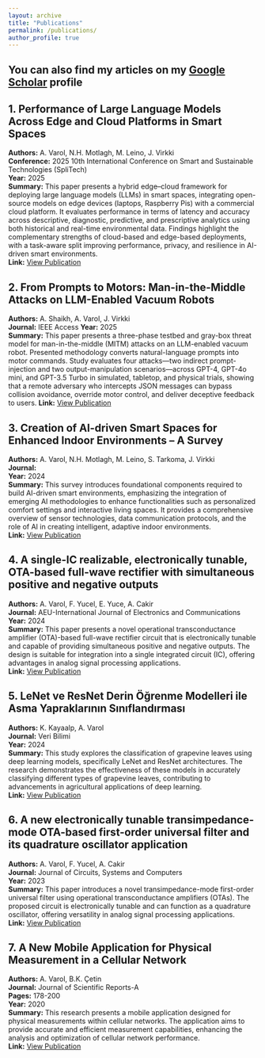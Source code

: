 ```yaml
---
layout: archive
title: "Publications"
permalink: /publications/
author_profile: true
---
```


You can also find my articles on my [Google Scholar](https://scholar.google.com/citations?user=ZDw8uCkAAAAJ&hl=en&oi=ao) profile
------

## 1. Performance of Large Language Models Across Edge and Cloud Platforms in Smart Spaces

**Authors:** A. Varol, N.H. Motlagh, M. Leino, J. Virkki  
**Conference:** 2025 10th International Conference on Smart and Sustainable Technologies (SpliTech)  
**Year:** 2025  
**Summary:** This paper presents a hybrid edge–cloud framework for deploying large language models (LLMs) in smart spaces, integrating open-source models on edge devices (laptops, Raspberry Pis) with a commercial cloud platform. It evaluates performance in terms of latency and accuracy across descriptive, diagnostic, predictive, and prescriptive analytics using both historical and real-time environmental data. Findings highlight the complementary strengths of cloud-based and edge-based deployments, with a task-aware split improving performance, privacy, and resilience in AI-driven smart environments.  
**Link:** [View Publication](https://ieeexplore.ieee.org/stamp/stamp.jsp?tp=&arnumber=11091771)

## 2. From Prompts to Motors: Man-in-the-Middle Attacks on LLM-Enabled Vacuum Robots

**Authors:** A. Shaikh, A. Varol, J. Virkki  
**Journal:** IEEE Access
**Year:** 2025  
**Summary:** This paper presents a three-phase testbed and gray-box threat model for man-in-the-middle (MITM) attacks on an LLM-enabled vacuum robot. Presented methodology converts natural-language prompts into motor commands. Study evaluates four attacks—two indirect prompt-injection and two output-manipulation scenarios—across GPT-4, GPT-4o mini, and GPT-3.5 Turbo in simulated, tabletop, and physical trials, showing that a remote adversary who intercepts JSON messages can bypass collision avoidance, override motor control, and deliver deceptive feedback to users.
**Link:** [View Publication]([https://ieeexplore.ieee.org/stamp/stamp.jsp?tp=&arnumber=11091771](https://ieeexplore.ieee.org/abstract/document/11108294))

## 3. Creation of AI-driven Smart Spaces for Enhanced Indoor Environments – A Survey

**Authors:** A. Varol, N.H. Motlagh, M. Leino, S. Tarkoma, J. Virkki  
**Journal:**   
**Year:** 2024  
**Summary:** This survey introduces foundational components required to build AI-driven smart environments, emphasizing the integration of emerging AI methodologies to enhance functionalities such as personalized comfort settings and interactive living spaces. It provides a comprehensive overview of sensor technologies, data communication protocols, and the role of AI in creating intelligent, adaptive indoor environments.  
**Link:** [View Publication](https://arxiv.org/pdf/2412.14708?)

## 4. A single-IC realizable, electronically tunable, OTA-based full-wave rectifier with simultaneous positive and negative outputs

**Authors:** A. Varol, F. Yucel, E. Yuce, A. Cakir  
**Journal:** AEU-International Journal of Electronics and Communications  
**Year:** 2024  
**Summary:** This paper presents a novel operational transconductance amplifier (OTA)-based full-wave rectifier circuit that is electronically tunable and capable of providing simultaneous positive and negative outputs. The design is suitable for integration into a single integrated circuit (IC), offering advantages in analog signal processing applications.  
**Link:** [View Publication](https://www.sciencedirect.com/science/article/abs/pii/S1434841124002590)

## 5. LeNet ve ResNet Derin Öğrenme Modelleri ile Asma Yapraklarının Sınıflandırması

**Authors:** K. Kayaalp, A. Varol  
**Journal:** Veri Bilimi  
**Year:** 2024  
**Summary:** This study explores the classification of grapevine leaves using deep learning models, specifically LeNet and ResNet architectures. The research demonstrates the effectiveness of these models in accurately classifying different types of grapevine leaves, contributing to advancements in agricultural applications of deep learning.  
**Link:** [View Publication](https://dergipark.org.tr/en/download/article-file/3937414)

## 6. A new electronically tunable transimpedance-mode OTA-based first-order universal filter and its quadrature oscillator application

**Authors:** A. Varol, F. Yucel, A. Cakir  
**Journal:** Journal of Circuits, Systems and Computers  
**Year:** 2023  
**Summary:** This paper introduces a novel transimpedance-mode first-order universal filter using operational transconductance amplifiers (OTAs). The proposed circuit is electronically tunable and can function as a quadrature oscillator, offering versatility in analog signal processing applications.  
**Link:** [View Publication](https://www.worldscientific.com/doi/abs/10.1142/S0218126623501840)

## 7. A New Mobile Application for Physical Measurement in a Cellular Network

**Authors:** A. Varol, B.K. Çetin  
**Journal:** Journal of Scientific Reports-A  
**Pages:** 178-200  
**Year:** 2020  
**Summary:** This research presents a mobile application designed for physical measurements within cellular networks. The application aims to provide accurate and efficient measurement capabilities, enhancing the analysis and optimization of cellular network performance.  
**Link:** [View Publication](https://dergipark.org.tr/en/download/article-file/1481124)



<!--
{% include base_path %}

 New style rendering if publication categories are defined 
{% if site.publication_category %}
  {% for category in site.publication_category  %}
    {% assign title_shown = false %}
    {% for post in site.publications reversed %}
      {% if post.category != category[0] %}
        {% continue %}
      {% endif %}
      {% unless title_shown %}
        <h2>{{ category[1].title }}</h2><hr />
        {% assign title_shown = true %}
      {% endunless %}
      {% include archive-single.html %}
    {% endfor %}
  {% endfor %}
{% else %}
  {% for post in site.publications reversed %}
    {% include archive-single.html %}
  {% endfor %}
{% endif %}
-->


